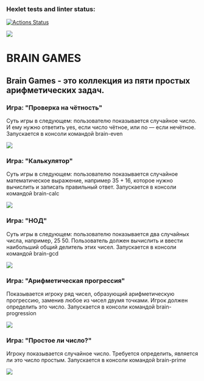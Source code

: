 ### Hexlet tests and linter status:
[![Actions Status](https://github.com/Wicked93/frontend-project-lvl1/workflows/hexlet-check/badge.svg)](https://github.com/Wicked93/frontend-project-lvl1/actions)

<a href="https://codeclimate.com/github/codeclimate/codeclimate/maintainability"><img src="https://api.codeclimate.com/v1/badges/a99a88d28ad37a79dbf6/maintainability" /></a>
<h1>BRAIN GAMES</h1>
<h2>Brain Games - это коллекция из пяти простых арифметических задач.</h2>

<h3>Игра: "Проверка на чётность"</h3>
<p>Суть игры в следующем: пользователю показывается случайное число. И ему нужно ответить yes, если число чётное, или no — если нечётное. Запускается в консоли командой brain-even</p>
<a href="https://asciinema.org/a/K24QLp9fj5CoiLg9vpaqYncsP" target="_blank"><img src="https://asciinema.org/a/K24QLp9fj5CoiLg9vpaqYncsP.svg" /></a>

<h3>Игра: "Калькулятор"</h3>
<p>Суть игры в следующем: пользователю показывается случайное математическое выражение, например 35 + 16, которое нужно вычислить и записать правильный ответ. Запускается в консоли командой brain-calc</p>
<a href="https://asciinema.org/a/Til3bUKDLr9KttpVoOKfBRXlQ" target="_blank"><img src="https://asciinema.org/a/Til3bUKDLr9KttpVoOKfBRXlQ.svg" /></a>

<h3>Игра: "НОД"</h3>
<p>Суть игры в следующем: пользователю показывается два случайных числа, например, 25 50. Пользователь должен вычислить и ввести наибольший общий делитель этих чисел. Запускается в консоли командой brain-gcd</p>
<a href="https://asciinema.org/a/gi6RXhJIsh2I2JDjUSsZyqgwT" target="_blank"><img src="https://asciinema.org/a/gi6RXhJIsh2I2JDjUSsZyqgwT.svg" /></a>

<h3>Игра: "Арифметическая прогрессия"</h3>
<p>Показывается игроку ряд чисел, образующий арифметическую прогрессию, заменив любое из чисел двумя точками. Игрок должен определить это число. Запускается в консоли командой brain-progression</p>
<a href="https://asciinema.org/a/2vGmOjCOLsBBss7fN5sUscefT" target="_blank"><img src="https://asciinema.org/a/2vGmOjCOLsBBss7fN5sUscefT.svg" /></a>


<h3>Игра: "Простое ли число?"</h3>
<p>Игроку показывается случайное число. Требуется определить, является ли это число простым. Запускается в консоли командой brain-prime</p>
<a href="https://asciinema.org/a/nFTw6wgfkJxaYDDrNBo2helPo" target="_blank"><img src="https://asciinema.org/a/nFTw6wgfkJxaYDDrNBo2helPo.svg" /></a>